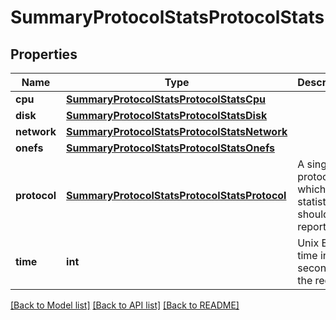 # SummaryProtocolStatsProtocolStats

## Properties
Name | Type | Description | Notes
------------ | ------------- | ------------- | -------------
**cpu** | [**SummaryProtocolStatsProtocolStatsCpu**](SummaryProtocolStatsProtocolStatsCpu.md) |  | [optional] 
**disk** | [**SummaryProtocolStatsProtocolStatsDisk**](SummaryProtocolStatsProtocolStatsDisk.md) |  | [optional] 
**network** | [**SummaryProtocolStatsProtocolStatsNetwork**](SummaryProtocolStatsProtocolStatsNetwork.md) |  | [optional] 
**onefs** | [**SummaryProtocolStatsProtocolStatsOnefs**](SummaryProtocolStatsProtocolStatsOnefs.md) |  | [optional] 
**protocol** | [**SummaryProtocolStatsProtocolStatsProtocol**](SummaryProtocolStatsProtocolStatsProtocol.md) | A single protocol for which statistics should be reported. | 
**time** | **int** | Unix Epoch time in seconds of the request. | 

[[Back to Model list]](../README.md#documentation-for-models) [[Back to API list]](../README.md#documentation-for-api-endpoints) [[Back to README]](../README.md)


